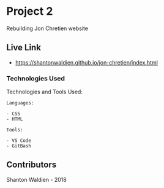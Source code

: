 # Project 2
Rebuilding Jon Chretien website

## Live Link
- https://shantonwaldien.github.io/jon-chretien/index.html

### Technologies Used

Technologies and Tools Used:

```
Languages:

- CSS
- HTML

```
```
Tools:

- VS Code
- GitBash

```

## Contributors

Shanton Waldien - 2018
